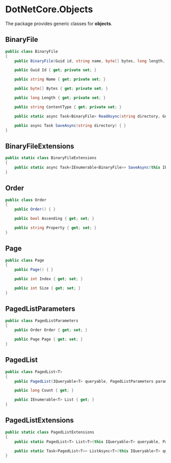 # DotNetCore.Objects

The package provides generic classes for **objects**.

## BinaryFile

```cs
public class BinaryFile
{
    public BinaryFile(Guid id, string name, byte[] bytes, long length, string contentType) { }

    public Guid Id { get; private set; }

    public string Name { get; private set; }

    public byte[] Bytes { get; private set; }

    public long Length { get; private set; }

    public string ContentType { get; private set; }

    public static async Task<BinaryFile> ReadAsync(string directory, Guid id) { }

    public async Task SaveAsync(string directory) { }
}
```

## BinaryFileExtensions

```cs
public static class BinaryFileExtensions
{
    public static async Task<IEnumerable<BinaryFile>> SaveAsync(this IEnumerable<BinaryFile> files, string directory) { }
}
```

## Order

```cs
public class Order
{
    public Order() { }

    public bool Ascending { get; set; }

    public string Property { get; set; }
}
```

## Page

```cs
public class Page
{
    public Page() { }

    public int Index { get; set; }

    public int Size { get; set; }
}
```

## PagedListParameters

```cs
public class PagedListParameters
{
    public Order Order { get; set; }

    public Page Page { get; set; }
}
```

## PagedList

```cs
public class PagedList<T>
{
    public PagedList(IQueryable<T> queryable, PagedListParameters parameters) { }

    public long Count { get; }

    public IEnumerable<T> List { get; }
}
```

## PagedListExtensions

```cs
public static class PagedListExtensions
{
    public static PagedList<T> List<T>(this IQueryable<T> queryable, PagedListParameters parameters) { }

    public static Task<PagedList<T>> ListAsync<T>(this IQueryable<T> queryable, PagedListParameters parameters) { }
}
```
